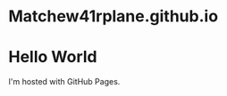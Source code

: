 # Matchew41rplane.github.io

<!DOCTYPE html>
<html>
<body>
<h1>Hello World</h1>
<p>I'm hosted with GitHub Pages.</p>
</body>
</html>